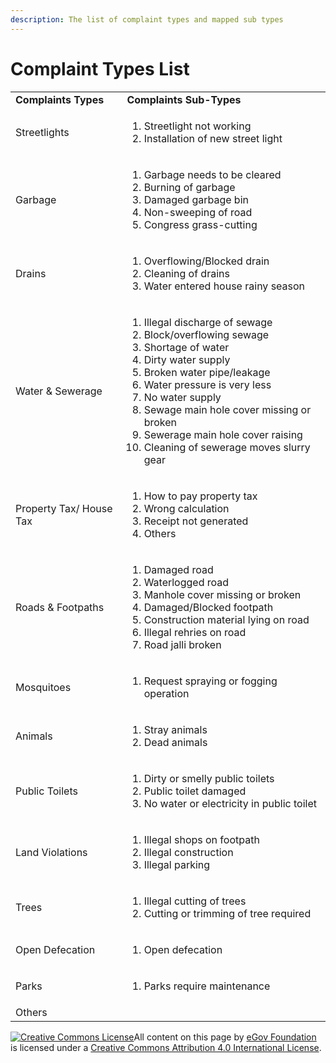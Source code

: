 ```yaml
---
description: The list of complaint types and mapped sub types
---
```


# Complaint Types List

|                         |                                                                                                                                                                                                                                                                                                                                                                            |
| ----------------------- | -------------------------------------------------------------------------------------------------------------------------------------------------------------------------------------------------------------------------------------------------------------------------------------------------------------------------------------------------------------------------- |
| **Complaints Types**    | **Complaints Sub-Types**                                                                                                                                                                                                                                                                                                                                                   |
| Streetlights            | <ol><li>Streetlight not working</li><li>Installation of new street light</li></ol>                                                                                                                                                                                                                                                                                         |
| Garbage                 | <ol><li>Garbage needs to be cleared</li><li>Burning of garbage</li><li>Damaged garbage bin</li><li>Non-sweeping of road</li><li>Congress grass-cutting</li></ol>                                                                                                                                                                                                           |
| Drains                  | <ol><li>Overflowing/Blocked drain</li><li>Cleaning of drains</li><li>Water entered house rainy season</li></ol>                                                                                                                                                                                                                                                            |
| Water & Sewerage        | <ol><li>Illegal discharge of sewage</li><li>Block/overflowing sewage</li><li>Shortage of water</li><li>Dirty water supply</li><li>Broken water pipe/leakage</li><li>Water pressure is very less</li><li>No water supply</li><li>Sewage main hole cover missing or broken</li><li>Sewerage main hole cover raising</li><li>Cleaning of sewerage moves slurry gear</li></ol> |
| Property Tax/ House Tax | <ol><li>How to pay property tax</li><li>Wrong calculation</li><li>Receipt not generated</li><li>Others</li></ol>                                                                                                                                                                                                                                                           |
| Roads & Footpaths       | <ol><li>Damaged road</li><li>Waterlogged road</li><li>Manhole cover missing or broken</li><li>Damaged/Blocked footpath</li><li>Construction material lying on road</li><li>Illegal rehries on road</li><li>Road jalli broken</li></ol>                                                                                                                                     |
| Mosquitoes              | <ol><li>Request spraying or fogging operation</li></ol>                                                                                                                                                                                                                                                                                                                    |
| Animals                 | <ol><li>Stray animals</li><li>Dead animals</li></ol>                                                                                                                                                                                                                                                                                                                       |
| Public Toilets          | <ol><li>Dirty or smelly public toilets</li><li>Public toilet damaged</li><li>No water or electricity in public toilet</li></ol>                                                                                                                                                                                                                                            |
| Land Violations         | <ol><li>Illegal shops on footpath</li><li>Illegal construction</li><li>Illegal parking</li></ol>                                                                                                                                                                                                                                                                           |
| Trees                   | <ol><li>Illegal cutting of trees</li><li>Cutting or trimming of tree required</li></ol>                                                                                                                                                                                                                                                                                    |
| Open Defecation         | <ol><li>Open defecation</li></ol>                                                                                                                                                                                                                                                                                                                                          |
| Parks                   | <ol><li>Parks require maintenance</li></ol>                                                                                                                                                                                                                                                                                                                                |
| Others                  |                                                                                                                                                                                                                                                                                                                                                                            |

[![Creative Commons License](https://i.creativecommons.org/l/by/4.0/80x15.png)](http://creativecommons.org/licenses/by/4.0/)All content on this page by [eGov Foundation ](https://egov.org.in/)is licensed under a [Creative Commons Attribution 4.0 International License](http://creativecommons.org/licenses/by/4.0/).
